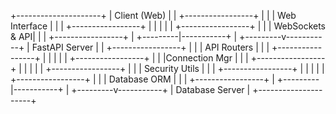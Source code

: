 +---------------------+
|     Client (Web)    |
| +-----------------+ |
| |  Web Interface  | |
| +-----------------+ |
|         |           |
| +-----------------+ |
| | WebSockets & API| |
| +-----------------+ |
+---------|-----------+
          |
+---------v-----------+
|    FastAPI Server   |
| +-----------------+ |
| |   API Routers   | |
| +-----------------+ |
|         |           |
| +-----------------+ |
| |Connection Mgr   | |
| +-----------------+ |
|         |           |
| +-----------------+ |
| |  Security Utils | |
| +-----------------+ |
|         |           |
| +-----------------+ |
| |   Database ORM  | |
| +-----------------+ |
+---------|-----------+
          |
+---------v-----------+
|    Database Server  |
+---------------------+
